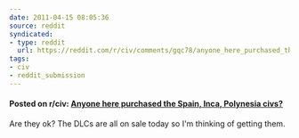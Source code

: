 ```yaml
---
date: 2011-04-15 08:05:36
source: reddit
syndicated:
- type: reddit
  url: https://reddit.com/r/civ/comments/gqc78/anyone_here_purchased_the_spain_inca_polynesia/
tags:
- civ
- reddit_submission
---
```


#### Posted on r/civ: [Anyone here purchased the Spain, Inca, Polynesia civs?](https://reddit.com/r/civ/comments/gqc78/anyone_here_purchased_the_spain_inca_polynesia/)

Are they ok? The DLCs are all on sale today so I'm thinking of getting them.